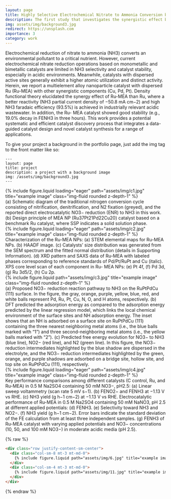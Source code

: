 ```yaml
---
layout: page
title: Highly Selective Electrochemical Nitrate to Ammonia Conversion by Dispersed Ru in a Multielement Alloy Catalyst
description: The first study that investigates the synergistic effect between multiple reaction sites on multi-elemental alloy nanoparticles for effective ENR reaction
img: assets/img/background3.jpg
redirect: https://unsplash.com
importance: 3
category: work
---
```

Electrochemical reduction of nitrate to ammonia (NH3) converts an environmental pollutant to a critical nutrient. However, current electrochemical nitrate reduction operations based on monometallic and bimetallic catalysts are limited in NH3 selectivity and catalyst stability, especially in acidic environments. Meanwhile, catalysts with dispersed active sites generally exhibit a higher atomic utilization and distinct activity. Herein, we report a multielement alloy nanoparticle catalyst with dispersed Ru (Ru-MEA) with other synergistic components (Cu, Pd, Pt). Density functional theory elucidated the synergy effect of Ru-MEA than Ru, where a better reactivity (NH3 partial current density of −50.8 mA cm−2) and high NH3 faradaic efficiency (93.5%) is achieved in industrially relevant acidic wastewater. In addition, the Ru- MEA catalyst showed good stability (e.g., 19.0% decay in FENH3 in three hours). This work provides a potential systematic and efficient catalyst discovery process that integrates a data-guided catalyst design and novel catalyst synthesis for a range of applications.

To give your project a background in the portfolio page, just add the img tag to the front matter like so:

    ---
    layout: page
    title: project
    description: a project with a background image
    img: /assets/img/background3.jpg
    ---

<div class="row">
    <div class="col-sm mt-3 mt-md-0">
        {% include figure.liquid loading="eager" path="assets/img/c1.jpg" title="example image" class="img-fluid rounded z-depth-1" %}
    </div>
</div>
<div class="caption">
    (a) Schematic diagram of the traditional nitrogen conversion cycle consisting of nitrification, denitrification, and N2 fixation (greyed), and the reported direct electrocatalytic NO3− reduction (ENR) to NH3 in this work. (b) Design principle of MEA NP (Ru37Pt21Pd22Cu20) catalyst based on a benchmark Ru catalyst, where SSP indicates a solid solution phase.
</div>

<div class="row">
    <div class="col-sm mt-3 mt-md-0">
        {% include figure.liquid loading="eager" path="assets/img/c2.jpg" title="example image" class="img-fluid rounded z-depth-1" %}
    </div>
</div>
<div class="caption">
    Characterization of the Ru-MEA NPs: (a) STEM elemental maps for Ru-MEA NPs. (b) HAADF image. (c) Catalysts’ size distribution was generated from the SEM spectrum and the fitted normal distribution (details in Supporting Information). (d) XRD pattern and SAXS data of Ru-MEA with labeled phases corresponding to reference standards of Pd/Pt/RuPt and Cu (italic). XPS core level scan of each component in Ru- MEA NPs: (e) Pt 4f, (f) Pd 3d, (g) Ru 3d5/2, (h) Cu 2p.
</div>


<div class="row justify-content-sm-center">
    <div class="col-sm-8 mt-3 mt-md-0">
        {% include figure.liquid path="assets/img/c3.jpg" title="example image" class="img-fluid rounded z-depth-1" %}
    </div>
</div>
<div class="caption">
    (a) Proposed NO3− reduction reaction pathway to NH3 on the RuPtPdCu (111) surface. In the figure, the gray, orange, purple, yellow, blue, red, and white balls represent Pd, Ru, Pt, Cu, N, O, and H atoms, respectively. (b) DFT predicted the adsorption energy as compared to the adsorption energy predicted by the linear regression model, which links the local chemical environment of the surface sites and NH adsorption energy. The inset shows that an NH is adsorbed on a surface site on RuPtPdCu (111) containing the three nearest neighboring metal atoms (i.e., the blue balls marked with “1”) and three second-neighboring metal atoms (i.e., the yellow balls marked with “2”). (c) Predicted free energy evolution for NO3− to NH3 (blue line), NO2− (red line), and N2 (green line). In this figure, the NO3− reduction intermediates highlighted by the blue shadow are dispersed in the electrolyte, and the NO3− reduction intermediates highlighted by the green, orange, and purple shadows are adsorbed on a bridge site, hollow site, and top site on RuPtPdCu (111), respectively.
</div>

<div class="row">
    <div class="col-sm mt-3 mt-md-0">
        {% include figure.liquid loading="eager" path="assets/img/c4.jpg" title="example image" class="img-fluid rounded z-depth-1" %}
    </div>
</div>
<div class="caption">
    Key performance comparisons among different catalysts (C control, Ru, and Ru-MEA) in 0.5 M Na2SO4 containing 50 mM NO3−, pH2.5: (a) Linear sweep voltammetry (scan rate 5 mV s−1). (b) FENO2− and FENH3 at −1.13 V vs RHE. (c) NH3 yield (g h−1 cm−2) at −1.13 V vs RHE. Electrocatalytic performance of Ru-MEA in 0.5 M Na2SO4 containing 50 mM NaNO3, pH 2.5 at different applied potentials: (d) FENH3. (e) Selectivity toward NH3 and NO2−. (f) NH3 yield (g h−1 cm−2). Error bars indicate the standard deviation of the FE calculation from at least three independent samples. (g) FENH3 of Ru-MEA catalyst with varying applied potentials and NO3− concentrations (10, 50, and 100 mM NO3−) in moderate acidic media (pH 2.5).
</div>

{% raw %}

```html
<div class="row justify-content-sm-center">
  <div class="col-sm-8 mt-3 mt-md-0">
    {% include figure.liquid path="assets/img/6.jpg" title="example image" class="img-fluid rounded z-depth-1" %}
  </div>
  <div class="col-sm-4 mt-3 mt-md-0">
    {% include figure.liquid path="assets/img/11.jpg" title="example image" class="img-fluid rounded z-depth-1" %}
  </div>
</div>
```

{% endraw %}
